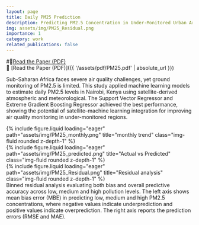 ```yaml
---
layout: page
title: Daily PM25 Prediction
description: Predicting PM2.5 Concentration in Under-Monitored Urban Areas Using Satellite-Derived Predictors and Machine Learning
img: assets/img/PM25_Residual.png
importance: 1
category: work
related_publications: false
---
```

#📄[Read the Paper (PDF)](assets/pdf/PM25.pdf)  
📄 [Read the Paper (PDF)]({{ '/assets/pdf/PM25.pdf' | absolute_url }})

Sub-Saharan Africa faces severe air quality challenges, yet ground monitoring of PM2.5 is limited. This study applied machine learning models to estimate daily PM2.5 levels in Nairobi, Kenya using satellite-derived atmospheric and meteorological. The Support Vector Regressor and Extreme Gradient Boosting Regressor achieved the best performance, showing the potential of satellite–machine learning integration for improving air quality monitoring in under-monitored regions.

<div class="row">
    <div class="col-sm mt-3 mt-md-0">
        {% include figure.liquid loading="eager" path="assets/img/PM25_monthly.png" title="monthly trend" class="img-fluid rounded z-depth-1" %}
    </div>
    <div class="col-sm mt-3 mt-md-0">
        {% include figure.liquid loading="eager" path="assets/img/PM25_predicted.png" title="Actual vs Predicted" class="img-fluid rounded z-depth-1" %}
    </div>
    <div class="col-sm mt-3 mt-md-0">
        {% include figure.liquid loading="eager" path="assets/img/PM25_Residual.png" title="Residual analysis" class="img-fluid rounded z-depth-1" %}
    </div>
</div>
<div class="caption">
    Binned residual analysis evaluating both bias and overall predictive accuracy across low, medium and high pollution levels. The left axis shows mean bias error (MBE) in predicting
    low, medium and high PM2.5 concentrations, where negative values indicate underprediction and positive values indicate overprediction. The right axis reports the prediction errors (RMSE and MAE).
</div>
